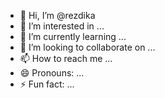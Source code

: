 - 👋 Hi, I’m @rezdika
- 👀 I’m interested in ...
- 🌱 I’m currently learning ...
- 💞️ I’m looking to collaborate on ...
- 📫 How to reach me ...
- 😄 Pronouns: ...
- ⚡ Fun fact: ...

<!---
rezdika/rezdika is a ✨ special ✨ repository because its `README.md` (this file) appears on your GitHub profile.
You can click the Preview link to take a look at your changes.
--->
